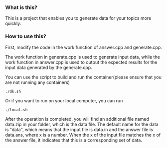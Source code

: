 ### What is this?

This is a project that enables you to generate data for your topics more quickly.

### How to use this?

First, modify the code in the work function of answer.cpp and generate.cpp.

The work function in generate.cpp is used to generate input data, while the work function in answer.cpp is used to output the expected results for the input data generated by the generate.cpp.

You can use the script to build and run the container(please ensure that you are not running any containers)

```
./dk.sh
```

Or if you want to run on your local computer, you can run 

```
./local.sh
```

After the operation is completed, you will find an additional file named data.zip in your folder, which is the data file. The default name for the data is "data", which means that the input file is data<x>.in and the answer file is data<x>.ans, where x is a number. When the x of the input file matches the x of the answer file, it indicates that this is a corresponding set of data.